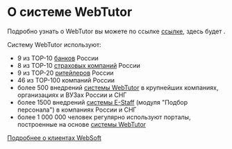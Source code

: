 # О системе WebTutor

Подробно узнать о WebTutor вы можете по ссылке [ссылке](http://websoft.ru/db/wb/root_id/webtutor/doc.html), здесь будет .

Систему WebTutor используют:

* 9 из TOP-10 [банков](http://websoft.ru/db/wb/root_id/sector_finance/doc.html) России
* 8 из ТОР-10 [страховых компаний](http://websoft.ru/db/wb/root_id/sector_finance/doc.html) России
* 9 из ТОР-20 [ритейлеров](http://websoft.ru/db/wb/root_id/sector_retail/doc.html) России
* 46 из TOP-100 компаний России
* более 500 внедрений [системы WebTutor](http://websoft.ru/db/wb/root_id/webtutor/doc.html) в крупнейших компаниях, организациях и ВУЗах России и СНГ
* более 1500 внедрений [системы E-Staff](http://websoft.ru/db/wb/root_id/e-staff/doc.html) \(модуля "Подбор персонала"\) в компаниях России и СНГ
* более 1 000 000 человек регулярно используют порталы, построенные на основе [системы WebTutor](http://websoft.ru/db/wb/root_id/webtutor/doc.html)

[Подробнее о клиентах WebSoft](http://websoft.ru/db/wb/root_id/clients/doc.html)

